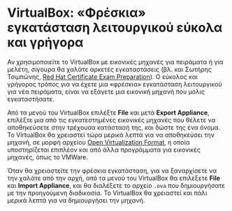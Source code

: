 <!-- -
Title: VirtualBox: «Φρέσκια» εγκατάσταση λειτουργικού εύκολα και γρήγορα
Author: Marios Zindilis
First Published: 2011-07-06
- -->

VirtualBox: «Φρέσκια» εγκατάσταση λειτουργικού εύκολα και γρήγορα
=================================================================

Αν χρησιμοποιείτε το VirtualBox με εικονικές μηχανές για πειράματα ή για 
μελέτη, σίγουρα θα χαλάτε αρκετές εγκαταστάσεις (βλ. και Σωτήρης 
Τσιμπώνης, <a href="http://stsimb.irc.gr/2011/05/16/red-hat-certificate-exam-preparation/">
Red Hat Certificate Exam Preparation</a>). Ο εύκολος και γρήγορος τρόπος 
για να έχετε μια «φρέσκια» εγκατάσταση λειτουργικού για νέα πειράματα, 
είναι να εξάγετε μια εικονική μηχανή που μόλις εγκαταστήσατε.

Από τα μενού του VirtualBox επιλέξτε <strong>File</strong> και μετά 
<strong>Export Appliance</strong>, επιλέξτε μια από τις εγκατεστημένες 
εικονικές μηχανές που θέλετε να αποθηκεύσετε στην τρέχουσα κατάστασή της, 
και δώστε της ένα όνομα. Το VirtualBox θα χρειαστεί τώρα μερικά λεπτά για 
να αποθηκεύσει την μηχανή, σε μορφή αρχείου 
<a href="http://en.wikipedia.org/wiki/Open_Virtualization_Format">Open 
Virtualization Format</a>, η οποία υποστηρίζεται επιπλέον και από άλλα 
προγράμματα για εικονικές μηχανές, όπως το VMWare.

Όταν θα χρειαστείτε την φρέσκια εγκατάσταση, για να ξαναρχίσετε να την 
χαλάτε από την αρχή, από τα μενού του VirtualBox θα επιλέξετε 
<strong>File</strong> και <strong>Import Appliance</strong>, και θα 
διαλέξετε το αρχείο `.ova` που δημιουργήσατε με την προηγούμενη 
διαδικασία. Το VirtualBox θα χρειαστεί και πάλι μερικά λεπτά για να 
δημιουργήσει την μηχανή.
